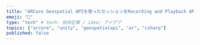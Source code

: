 ```yaml
---
title: "ARCore Geospatial APIを使ったセッションをRecording and Playback APIを使って記録・再生する"
emoji: "🎥"
type: "tech" # tech: 技術記事 / idea: アイデア
topics: ["arcore", "unity", "geospatialapi", "ar", "csharp"]
published: false
---
```


